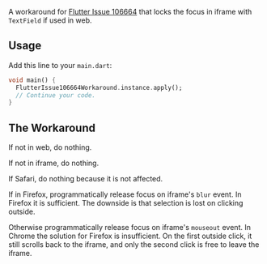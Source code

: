 A workaround for [Flutter Issue 106664](https://github.com/flutter/flutter/issues/106664)
that locks the focus in iframe with `TextField` if used in web.

## Usage

Add this line to your `main.dart`:

```dart
void main() {
  FlutterIssue106664Workaround.instance.apply();
  // Continue your code.
}
```

## The Workaround

If not in web, do nothing.

If not in iframe, do nothing.

If Safari, do nothing because it is not affected.

If in Firefox, programmatically release focus on iframe's `blur` event.
In Firefox it is sufficient. The downside is that selection is lost on clicking outside.

Otherwise programmatically release focus on iframe's `mouseout` event.
In Chrome the solution for Firefox is insufficient. On the first outside click,
it still scrolls back to the iframe, and only the second click is free to leave the iframe.
